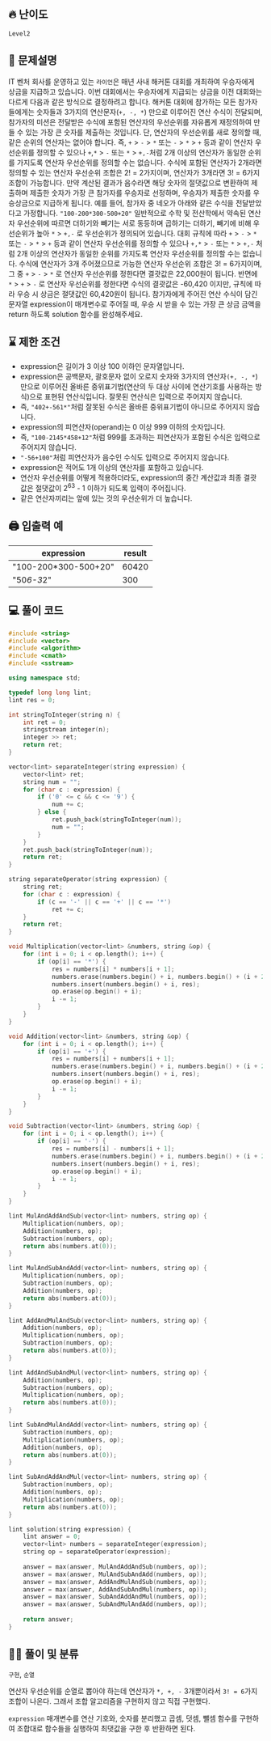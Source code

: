  ## 🔥 난이도
`Level2`

## 📝 문제설명
IT 벤처 회사를 운영하고 있는 `라이언`은 매년 사내 해커톤 대회를 개최하여 우승자에게 상금을 지급하고 있습니다.
이번 대회에서는 우승자에게 지급되는 상금을 이전 대회와는 다르게 다음과 같은 방식으로 결정하려고 합니다.
해커톤 대회에 참가하는 모든 참가자들에게는 숫자들과 3가지의 연산문자(`+, -, *`) 만으로 이루어진 연산 수식이 전달되며, 참가자의 미션은 전달받은 수식에 포함된 연산자의 우선순위를 자유롭게 재정의하여 만들 수 있는 가장 큰 숫자를 제출하는 것입니다.
단, 연산자의 우선순위를 새로 정의할 때, 같은 순위의 연산자는 없어야 합니다. 즉, `+` > `-` > `*` 또는 `-` > `*` > `+` 등과 같이 연산자 우선순위를 정의할 수 있으나 `+`,`*` > `-` 또는 `*` > `+,-`처럼 2개 이상의 연산자가 동일한 순위를 가지도록 연산자 우선순위를 정의할 수는 없습니다. 수식에 포함된 연산자가 2개라면 정의할 수 있는 연산자 우선순위 조합은 2! = 2가지이며, 연산자가 3개라면 3! = 6가지 조합이 가능합니다.
만약 계산된 결과가 음수라면 해당 숫자의 절댓값으로 변환하여 제출하며 제출한 숫자가 가장 큰 참가자를 우승자로 선정하며, 우승자가 제출한 숫자를 우승상금으로 지급하게 됩니다.
예를 들어, 참가자 중 네오가 아래와 같은 수식을 전달받았다고 가정합니다.
`"100-200*300-500+20"`
일반적으로 수학 및 전산학에서 약속된 연산자 우선순위에 따르면 더하기와 빼기는 서로 동등하며 곱하기는 더하기, 빼기에 비해 우선순위가 높아 `*` > `+,-` 로 우선순위가 정의되어 있습니다.
대회 규칙에 따라 `+` > `-` > `*` 또는 `-` > `*` > `+` 등과 같이 연산자 우선순위를 정의할 수 있으나 `+,*` > `-` 또는 `*` > `+,-` 처럼 2개 이상의 연산자가 동일한 순위를 가지도록 연산자 우선순위를 정의할 수는 없습니다.
수식에 연산자가 3개 주어졌으므로 가능한 연산자 우선순위 조합은 3! = 6가지이며, 그 중 `+` > `-` > `*` 로 연산자 우선순위를 정한다면 결괏값은 22,000원이 됩니다.
반면에 `*` > `+` > `-` 로 연산자 우선순위를 정한다면 수식의 결괏값은 -60,420 이지만, 규칙에 따라 우승 시 상금은 절댓값인 60,420원이 됩니다.
참가자에게 주어진 연산 수식이 담긴 문자열 expression이 매개변수로 주어질 때, 우승 시 받을 수 있는 가장 큰 상금 금액을 return 하도록 solution 함수를 완성해주세요.

## ⌛️ 제한 조건
- expression은 길이가 3 이상 100 이하인 문자열입니다.
- expression은 공백문자, 괄호문자 없이 오로지 숫자와 3가지의 연산자`(+, -, *`) 만으로 이루어진 올바른 중위표기법(연산의 두 대상 사이에 연산기호를 사용하는 방식)으로 표현된 연산식입니다. 잘못된 연산식은 입력으로 주어지지 않습니다.
- 즉, `"402+-561*"`처럼 잘못된 수식은 올바른 중위표기법이 아니므로 주어지지 않습니다.
- expression의 피연산자(operand)는 0 이상 999 이하의 숫자입니다.
- 즉, `"100-2145*458+12"`처럼 999를 초과하는 피연산자가 포함된 수식은 입력으로 주어지지 않습니다.
- `"-56+100"`처럼 피연산자가 음수인 수식도 입력으로 주어지지 않습니다.
- expression은 적어도 1개 이상의 연산자를 포함하고 있습니다.
- 연산자 우선순위를 어떻게 적용하더라도, expression의 중간 계산값과 최종 결괏값은 절댓값이 2<sup>63</sup> - 1 이하가 되도록 입력이 주어집니다.
- 같은 연산자끼리는 앞에 있는 것의 우선순위가 더 높습니다.

## 🖨  입출력 예
expression|	result
--|--
"100-200*300-500+20"|	60420
"50*6-3*2"|	300

## 💻 풀이 코드
```cpp
#include <string>
#include <vector>
#include <algorithm>
#include <cmath>
#include <sstream>

using namespace std;

typedef long long lint;
lint res = 0;

int stringToInteger(string n) {
    int ret = 0;
    stringstream integer(n);
    integer >> ret;
    return ret;
}

vector<lint> separateInteger(string expression) {
    vector<lint> ret;
    string num = "";
    for (char c : expression) {
        if ('0' <= c && c <= '9') {
            num += c;
        } else {
            ret.push_back(stringToInteger(num));
            num = "";
        }
    }
    ret.push_back(stringToInteger(num));
    return ret;
}

string separateOperator(string expression) {
    string ret;
    for (char c : expression) {
        if (c == '-' || c == '+' || c == '*')
            ret += c;
    }
    return ret;
}

void Multiplication(vector<lint> &numbers, string &op) {
    for (int i = 0; i < op.length(); i++) {
        if (op[i] == '*') {
            res = numbers[i] * numbers[i + 1];
            numbers.erase(numbers.begin() + i, numbers.begin() + (i + 2));
            numbers.insert(numbers.begin() + i, res);
            op.erase(op.begin() + i);
            i -= 1;
        }
    }
}

void Addition(vector<lint> &numbers, string &op) {
    for (int i = 0; i < op.length(); i++) {
        if (op[i] == '+') {
            res = numbers[i] + numbers[i + 1];
            numbers.erase(numbers.begin() + i, numbers.begin() + (i + 2));
            numbers.insert(numbers.begin() + i, res);
            op.erase(op.begin() + i);
            i -= 1;
        }
    }
}

void Subtraction(vector<lint> &numbers, string &op) {
    for (int i = 0; i < op.length(); i++) {
        if (op[i] == '-') {
            res = numbers[i] - numbers[i + 1];
            numbers.erase(numbers.begin() + i, numbers.begin() + (i + 2));
            numbers.insert(numbers.begin() + i, res);
            op.erase(op.begin() + i);
            i -= 1;
        }
    }
}

lint MulAndAddAndSub(vector<lint> numbers, string op) {
    Multiplication(numbers, op);
    Addition(numbers, op);
    Subtraction(numbers, op);
    return abs(numbers.at(0));
}

lint MulAndSubAndAdd(vector<lint> numbers, string op) {
    Multiplication(numbers, op);
    Subtraction(numbers, op);
    Addition(numbers, op);
    return abs(numbers.at(0));
}

lint AddAndMulAndSub(vector<lint> numbers, string op) {
    Addition(numbers, op);
    Multiplication(numbers, op);
    Subtraction(numbers, op);
    return abs(numbers.at(0));
}

lint AddAndSubAndMul(vector<lint> numbers, string op) {
    Addition(numbers, op);
    Subtraction(numbers, op);
    Multiplication(numbers, op);
    return abs(numbers.at(0));
}

lint SubAndMulAndAdd(vector<lint> numbers, string op) {
    Subtraction(numbers, op);
    Multiplication(numbers, op);
    Addition(numbers, op);
    return abs(numbers.at(0));
}

lint SubAndAddAndMul(vector<lint> numbers, string op) {
    Subtraction(numbers, op);
    Addition(numbers, op);
    Multiplication(numbers, op);
    return abs(numbers.at(0));
}

lint solution(string expression) {
    lint answer = 0;
    vector<lint> numbers = separateInteger(expression);
    string op = separateOperator(expression);
    
    answer = max(answer, MulAndAddAndSub(numbers, op));
    answer = max(answer, MulAndSubAndAdd(numbers, op));
    answer = max(answer, AddAndMulAndSub(numbers, op));
    answer = max(answer, AddAndSubAndMul(numbers, op));
    answer = max(answer, SubAndAddAndMul(numbers, op));
    answer = max(answer, SubAndMulAndAdd(numbers, op));
    
    return answer;
}
```

## ✍🏻 풀이 및 분류
`구현`, `순열`

연산자 우선순위를 순열로 뽑아야 하는데 연산자가 `*, +, -` 3개뿐이라서 `3! = 6`가지 조합이 나온다. 그래서 조합 알고리즘을 구현하지 않고 직접 구현했다.

`expression` 매개변수를 연산 기호와, 숫자를 분리했고 곱셈, 덧셈, 뺄셈 함수를 구현하여 조합대로 함수들을 실행하여 최댓값을 구한 후 반환하면 된다.
